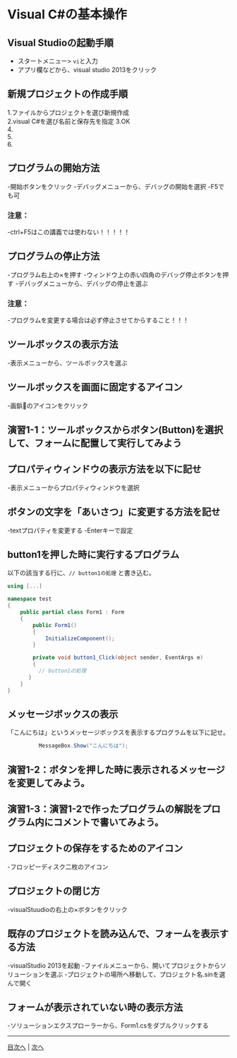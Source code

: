 # Visual C#の基本操作
## Visual Studioの起動手順

- スタートメニュー> `vi`と入力
- アプリ欄などから、visual studio 2013をクリック


## 新規プロジェクトの作成手順
1.ファイルからプロジェクトを選び新規作成	 
2.visual C#を選び名前と保存先を指定
3.OK            	 
4.	 
5.	 
6.	 

## プログラムの開始方法
-開始ボタンをクリック
-デバッグメニューから、デバッグの開始を選択
-F5でも可


### 注意：
-ctrl+F5はこの講義では使わない！！！！！


## プログラムの停止方法
-プログラム右上の×を押す
-ウィンドウ上の赤い四角のデバッグ停止ボタンを押す
-デバッグメニューから、デバッグの停止を選ぶ


### 注意：
-プログラムを変更する場合は必ず停止させてからすること！！！


## ツールボックスの表示方法
-表示メニューから、ツールボックスを選ぶ


## ツールボックスを画面に固定するアイコン
-画鋲📌のアイコンをクリック


## 演習1-1：ツールボックスからボタン(Button)を選択して、フォームに配置して実行してみよう



## プロパティウィンドウの表示方法を以下に記せ
-表示メニューからプロパティウィンドウを選択


## ボタンの文字を「あいさつ」に変更する方法を記せ
-textプロパティを変更する
-Enterキーで設定

## button1を押した時に実行するプログラム
以下の該当する行に、`// button1の処理` と書き込む。

```cs
using [...]

namespace test
{
    public partial class Form1 : Form
    {
        public Form1()
        {
            InitializeComponent();
        }

        private void button1_Click(object sender, EventArgs e)
        {
　　　　　　// button1の処理
     　}
    }
}
```

## メッセージボックスの表示
「こんにちは」というメッセージボックスを表示するプログラムを以下に記せ。

```cs
　　　　　　MessageBox.Show("こんにちは");
```

## 演習1-2：ボタンを押した時に表示されるメッセージを変更してみよう。



## 演習1-3：演習1-2で作ったプログラムの解説をプログラム内にコメントで書いてみよう。



## プロジェクトの保存をするためのアイコン
-フロッピーディスク二枚のアイコン


## プロジェクトの閉じ方
-visualStuudioの右上の×ボタンをクリック


## 既存のプロジェクトを読み込んで、フォームを表示する方法
-visualStudio 2013を起動
-ファイルメニューから、開いてプロジェクトからソリューションを選ぶ
-プロジェクトの場所へ移動して、プロジェクト名.sinを選んで開く

## フォームが表示されていない時の表示方法
-ソリューションエクスプローラーから、Form1.csをダブルクリックする


---

[目次へ](README.md#%E7%9B%AE%E6%AC%A1) | [次へ](README.md#%E3%83%97%E3%83%AD%E3%82%B0%E3%83%A9%E3%83%9F%E3%83%B3%E3%82%B0%E3%81%AE%E8%82%9D)
